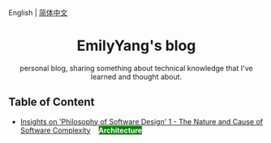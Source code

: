 English | [简体中文](./README.zh-CN.md)

<h1 align="center">
  <b>EmilyYang's blog</b>
</h1>

<p align="center">
  personal blog, sharing something about technical knowledge that I've learned and thought about.
</p>


## Table of Content

- [Insights on 'Philosophy of Software Design' 1 - The Nature and Cause of Software Complexity](./articles/0001-a-philosophy-of-software-design-part1/index.md) <b style="color: #fff; background: green; margin-left:12px">Architecture</b>
